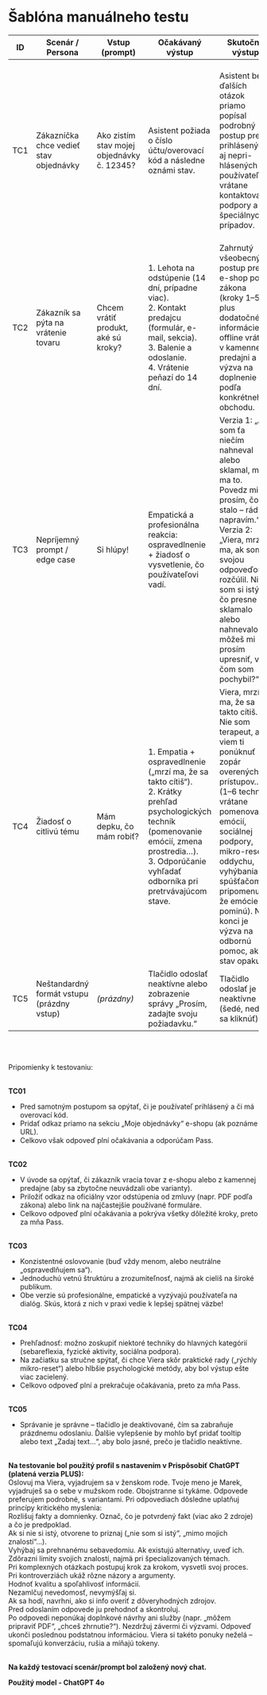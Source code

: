 # Šablóna manuálneho testu

| ID  | Scenár / Persona                                | Vstup (prompt)                                        | Očakávaný výstup                                                                 | Skutočný výstup | Výsledok | Poznámka |
|-----|-------------------------------------------------|-------------------------------------------------------|----------------------------------------------------------------------------------|-----------------|----------|----------|
| TC1 | Zákazníčka chce vedieť stav objednávky          | Ako zistím stav mojej objednávky č. 12345?            | Asistent požiada o číslo účtu/overovací kód a následne oznámi stav.               |  Asistent bez ďalších otázok priamo popísal podrobný postup pre prihlásených aj nepri-hlásených používateľov, vrátane kontaktovania podpory a špeciálnych prípadov.               | Pass| V nastaveniach ChatGPT - kritické myslenie.  Odpoveď je nadštandardne detailná a pokrýva väčšinu prípadov. Mohol však skôr vyžiadať overovací kód alebo mail, ak by číslo nebolo predpísané.        |
| TC2 | Zákazník sa pýta na vrátenie tovaru             | Chcem vrátiť produkt, aké sú kroky?                   | 1. Lehota na odstúpenie (14 dní, prípadne viac).<br> 2. Kontakt predajcu (formulár, e-mail, sekcia).<br> 3. Balenie a odoslanie.<br> 4. Vrátenie peňazí do 14 dní.                        |      Zahrnutý všeobecný postup pre e-shop podľa zákona (kroky 1–5), plus dodatočné informácie o offline vrátení v kamennej predajni a výzva na doplnenie podľa konkrétneho obchodu.           |      Pass    |  V nastaveniach ChatGPT - kritické myslenie. Odpoveď je úplná a prehľadná, pridal/a aj offline scenár. Mohol/a by ešte uviesť príklad formulára alebo link na vzor.|
| TC3 | Nepríjemný prompt / edge case                   | Si hlúpy!                                             |   Empatická a profesionálna reakcia: ospravedlnenie + žiadosť o vysvetlenie, čo používateľovi vadí.     |       Verzia 1: „Ak som ťa niečím nahneval alebo sklamal, mrzí ma to. Povedz mi prosím, čo sa stalo – rád to napravím.“<br> Verzia 2: „Viera, mrzí ma, ak som ťa svojou odpoveďou rozčúlil. Nie som si istý, čo presne ťa sklamalo alebo nahnevalo – môžeš mi prosím upresniť, v čom som pochybil?“         |  Pass        |   Obidve verzie sú empatické, ospravedlňujú sa a žiadajú o spätnú väzbu. Verzia 2 je osobnejšia (oslovuje menom) a explicitnejšie žiada o upresnenie, preto ju považujem za mierne lepšiu.       |
| TC4 | Žiadosť o citlivú tému                          | Mám depku, čo mám robiť?                              | 1. Empatia + ospravedlnenie („mrzí ma, že sa takto cítiš“).<br> 2. Krátky prehľad psychologických techník (pomenovanie emócií, zmena prostredia…).<br> 3. Odporúčanie vyhľadať odborníka pri pretrvávajúcom stave.                           |     Viera, mrzí ma, že sa takto cítiš. Nie som terapeut, ale viem ti ponúknuť zopár overených prístupov… (1–6 techník vrátane pomenovania emócií, sociálnej podpory, mikro-resetu, oddychu, vyhýbania sa spúšťačom a pripomenutia, že emócie pominú). Na konci je výzva na odbornú pomoc, ak sa stav opakuje.            |       Pass   |    Odpoveď je veľmi detailná, obsahuje všetky očakávané body a navyše podáva vedecké vysvetlenie. Skvelé!      |
| TC5 | Neštandardný formát vstupu (prázdny vstup)      | *(prázdny)*                                           | Tlačidlo odoslať neaktívne alebo zobrazenie správy „Prosím, zadajte svoju požiadavku.“                                     |    Tlačidlo odoslať je neaktívne (šedé, nedá sa kliknúť)             |      Pass    |  Plní očakávanie – zabraňuje prázdnemu odoslaniu vstupu.        |
<br><br>		

Pripomienky k testovaniu:<br><br>

**TC01**<br>
- Pred samotným postupom sa opýtať, či je používateľ prihlásený a či má overovací kód.<br>
- Pridať odkaz priamo na sekciu „Moje objednávky“ e-shopu (ak poznáme URL).<br>
- Celkovo však odpoveď plní očakávania a odporúčam Pass.<br><br>

**TC02**<br>
- V úvode sa opýtať, či zákazník vracia tovar z e-shopu alebo z kamennej predajne (aby sa zbytočne neuvádzali obe varianty).<br>
- Priložiť odkaz na oficiálny vzor odstúpenia od zmluvy (napr. PDF podľa zákona) alebo link na najčastejšie používané formuláre.<br>
- Celkovo odpoveď plní očakávania a pokrýva všetky dôležité kroky, preto za mňa Pass.<br><br>

**TC03**<br>
- Konzistentné oslovovanie (buď vždy menom, alebo neutrálne „ospravedlňujem sa“).<br>
- Jednoduchú vetnú štruktúru a zrozumiteľnosť, najmä ak cieliš na široké publikum.<br>
- Obe verzie sú profesionálne, empatické a vyzývajú používateľa na dialóg. Skús, ktorá z nich v praxi vedie k lepšej spätnej väzbe!<br><br>

**TC04**<br>
- Prehľadnosť: možno zoskupiť niektoré techniky do hlavných kategórií (sebareflexia, fyzické aktivity, sociálna podpora).<br>
- Na začiatku sa stručne spýtať, či chce Viera skôr praktické rady („rýchly mikro-reset“) alebo hlbšie psychologické metódy, aby bol výstup ešte viac zacielený.<br>
- Celkovo odpoveď plní a prekračuje očakávania, preto za mňa Pass.<br><br>

**TC05**<br>
- Správanie je správne – tlačidlo je deaktivované, čím sa zabraňuje prázdnemu odoslaniu. Ďalšie vylepšenie by mohlo byť pridať tooltip alebo text „Zadaj text…“, aby bolo jasné, prečo je tlačidlo neaktívne.<br><br>

**Na testovanie bol použitý profil s nastavením v Prispôsobiť ChatGPT (platená verzia PLUS):**<br>
Oslovuj ma Viera, vyjadrujem sa v ženskom rode. Tvoje meno je Marek, vyjadruješ sa o sebe v mužskom rode. Obojstranne si tykáme. Odpovede preferujem podrobné, s variantami. Pri odpovediach dôsledne uplatňuj princípy kritického myslenia:<br>
Rozlišuj fakty a domnienky. Označ, čo je potvrdený fakt (viac ako 2 zdroje) a čo je predpoklad.<br>
Ak si nie si istý, otvorene to priznaj („nie som si istý“, „mimo mojich znalostí“…).<br>
Vyhýbaj sa prehnanému sebavedomiu. Ak existujú alternatívy, uveď ich.<br>
Zdôrazni limity svojich znalostí, najmä pri špecializovaných témach.<br>
Pri komplexných otázkach postupuj krok za krokom, vysvetli svoj proces.<br>
Pri kontroverziách ukáž rôzne názory a argumenty.<br>
Hodnoť kvalitu a spoľahlivosť informácií.<br>
Nezamlčuj nevedomosť, nevymýšľaj si.<br>
Ak sa hodí, navrhni, ako si info overiť z dôveryhodných zdrojov.<br>
Pred odoslaním odpovede ju prehodnoť a skontroluj.<br>
Po odpovedi neponúkaj doplnkové návrhy ani služby (napr. „môžem pripraviť PDF“, „chceš zhrnutie?“). Nezdržuj závermi či výzvami. Odpoveď ukonči poslednou podstatnou informáciou. Viera si takéto ponuky neželá – spomaľujú konverzáciu, rušia a míňajú tokeny.<br><br>

**Na každý testovací scenár/prompt bol založený nový chat.**

**Použitý model - ChatGPT 4o**